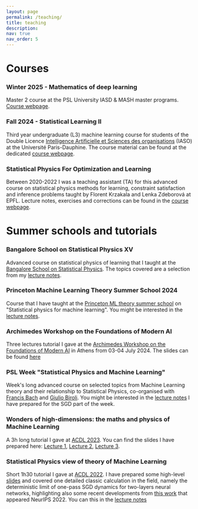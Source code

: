 ```yaml
---
layout: page
permalink: /teaching/
title: teaching
description:
nav: true
nav_order: 5
---
```


# **Courses**

### Winter 2025 - Mathematics of deep learning

Master 2 course at the PSL University IASD & MASH master programs. [Course webpage](/teaching/iasd2025).

### Fall 2024 - Statistical Learning II

Third year undergraduate (L3) machine learning course for students of the Double Licence [Intelligence Artificielle et Sciences des organisations](https://dauphine.psl.eu/formations/licences/3e-annee-double-licence-intelligence-artificielle-et-sciences-des-organisations) (IASO) at the Université Paris-Dauphine. The course material can be found at the dedicated [course webpage](/teaching/iaso2024).

### Statistical Physics For Optimization and Learning

Between 2020-2022 I was a teaching assistant (TA) for this advanced course on statistical physics methods for learning, constraint satisfaction and inference problems taught by Florent Krzakala and Lenka Zdeborová at EPFL. Lecture notes, exercises and corrections can be found in the [course webpage](https://sphinxteam.github.io/EPFLDoctoralLecture2021/).

# **Summer schools and tutorials**

### Bangalore School on Statistical Physics XV

Advanced course on statistical physics of learning that I taught at the [Bangalore School on Statistical Physics](https://www.icts.res.in/program/bssp2024). The topics covered are a selection from my [lecture notes](/assets/pdf/NotesPrinceton_BL.pdf).

### Princeton Machine Learning Theory Summer School 2024

Course that I have taught at the [Princeton ML theory summer school](https://mlschool.princeton.edu/) on "Statistical physics for machine learning". You might be interested in the [lecture notes](/assets/pdf/NotesPrinceton_BL.pdf).

### Archimedes Workshop on the Foundations of Modern AI

Three lectures tutorial I gave at the [Archimedes Workshop on the Foundations of Modern AI](https://www.corelab.ntua.gr/aifoundations2024/) in Athens from 03-04 July 2024. The slides can be found [here](/assets/archimedes_2024.pdf)

### PSL Week "Statistical Physics and Machine Learning"

Week's long advanced course on selected topics from Machine Learning theory and their relationship to Statistical Physics, co-organised with [Francis Bach](https://www.di.ens.fr/~fbach/) and [Giulio Biroli](https://www.lpens.ens.psl.eu/giulio-biroli/). You might be interested in the [lecture notes](/assets/pdf/psl_week_notes_sgd.pdf) I have prepared for the SGD part of the week.

### Wonders of high-dimensions: the maths and physics of Machine Learning

A 3h long tutorial I gave at [ACDL 2023](https://acdl2023.icas.cc/). You can find the slides I have prepared here: [Lecture 1](/assets/pdf/slides_acdl2023_L1.pdf), [Lecture 2](/assets/pdf/slides_acdl2023_L2.pdf), [Lecture 3](/assets/pdf/slides_acdl2023_L3.pdf).

### Statistical Physics view of theory of Machine Learning

Short 1h30 tutorial I gave at [ACDL 2022](https://acdl2022.icas.cc/). I have prepared some high-level [slides](/assets/pdf/slides_acdl2022.pdf) and covered one detailed classic calculation in the field, namely the deterministic limit of one-pass SGD dynamics for two-layers neural networks, highlighting also some recent developments from [this work](https://arxiv.org/abs/2202.00293) that appeared NeurIPS 2022. You can this in the [lecture notes](/assets/pdf/notes_acdl2022.pdf)  
